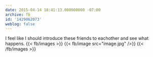 ```yaml
---
date: 2015-04-14 18:41:13.000000000 -07:00
archive: fb
id: '1429062073'
weblog: false
---
```


I feel like I should introduce these friends to eachother and see what happens.
{{< fb/images >}}
{{< fb/image src="image.jpg" />}}
{{< /fb/images >}}
